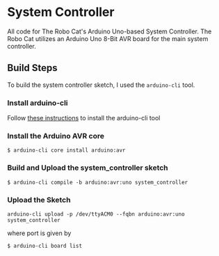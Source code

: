 # System Controller

All code for The Robo Cat's Arduino Uno-based System Controller. The Robo Cat utilizes an Arduino Uno 8-Bit AVR board for the main system controller.

## Build Steps
To build the system controller sketch, I used the `arduino-cli` tool. 

### Install arduino-cli
Follow [these instructions](https://arduino.github.io/arduino-cli/0.21/installation/) to install the arduino-cli tool

### Install the Arduino AVR core 
`$ arduino-cli core install arduino:avr`

### Build and Upload the system_controller sketch
`$ arduino-cli compile -b arduino:avr:uno system_controller`

### Upload the Sketch

`arduino-cli upload -p /dev/ttyACM0 --fqbn arduino:avr:uno system_controller`

where port is given by 

`$ arduino-cli board list`
